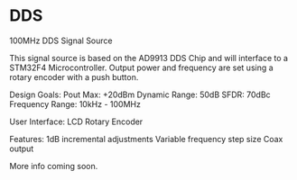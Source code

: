 # DDS
100MHz DDS Signal Source

This signal source is based on the AD9913 DDS Chip and will interface to a STM32F4 Microcontroller. Output power and frequency are set using a rotary encoder with a push button. 

Design Goals:
Pout Max: +20dBm
Dynamic Range: 50dB
SFDR: 70dBc
Frequency Range: 10kHz - 100MHz

User Interface:
LCD
Rotary Encoder

Features:
1dB incremental adjustments
Variable frequency step size
Coax output



More info coming soon.

